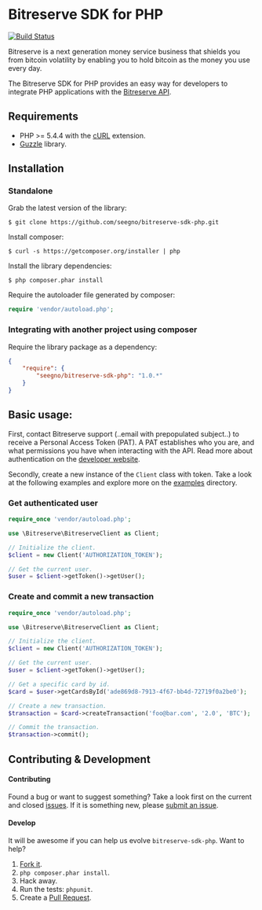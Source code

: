 # Bitreserve SDK for PHP
[![Build Status](https://travis-ci.org/seegno/bitreserve-sdk-php.svg?branch=master)](https://travis-ci.org/)

Bitreserve is a next generation money service business that shields you from bitcoin volatility by enabling you to hold bitcoin as the money you use every day.

The Bitreserve SDK for PHP provides an easy way for developers to integrate PHP applications with the [Bitreserve API](https://developers.bitreserve.org).

## Requirements

* PHP >= 5.4.4 with the [cURL](http://php.net/manual/en/book.curl.php) extension.
* [Guzzle](https://github.com/guzzle/guzzle) library.

## Installation

### Standalone

Grab the latest version of the library:

    $ git clone https://github.com/seegno/bitreserve-sdk-php.git

Install composer:

    $ curl -s https://getcomposer.org/installer | php

Install the library dependencies:

    $ php composer.phar install

Require the autoloader file generated by composer:

```php
require 'vendor/autoload.php';
```

### Integrating with another project using composer

Require the library package as a dependency:
```json
{
    "require": {
        "seegno/bitreserve-sdk-php": "1.0.*"
    }
}
```

## Basic usage:

First, contact Bitreserve support (..email with prepopulated subject..) to receive a Personal Access Token (PAT). A PAT establishes who you are, and what permissions you have when interacting with the API. Read more about authentication on the [developer website](https://developer.bitreserve.org/api/v0/#authentication).

Secondly, create a new instance of the `Client` class with token. Take a look at the following examples and explore more on the [examples](https://github.com/bitreserve/bitreserve-sdk-php/example) directory.

### Get authenticated user
```php
require_once 'vendor/autoload.php';

use \Bitreserve\BitreserveClient as Client;

// Initialize the client.
$client = new Client('AUTHORIZATION_TOKEN');

// Get the current user.
$user = $client->getToken()->getUser();
```

### Create and commit a new transaction
```php
require_once 'vendor/autoload.php';

use \Bitreserve\BitreserveClient as Client;

// Initialize the client.
$client = new Client('AUTHORIZATION_TOKEN');

// Get the current user.
$user = $client->getToken()->getUser();

// Get a specific card by id.
$card = $user->getCardsById('ade869d8-7913-4f67-bb4d-72719f0a2be0');

// Create a new transaction.
$transaction = $card->createTransaction('foo@bar.com', '2.0', 'BTC');

// Commit the transaction.
$transaction->commit();
```

## Contributing & Development

#### Contributing

Found a bug or want to suggest something? Take a look first on the current and closed [issues](https://github.com/seegno/bitreserve-sdk-php/issues). If it is something new, please [submit an issue](https://github.com/seegno/bitreserve-sdk-php/issues/new).

#### Develop

It will be awesome if you can help us evolve `bitreserve-sdk-php`. Want to help?

1. [Fork it](https://github.com/seegno/bitreserve-sdk-php).
2. `php composer.phar install`.
3. Hack away.
4. Run the tests: `phpunit`.
5. Create a [Pull Request](https://github.com/seegno/bitreserve-sdk-php/compare).
